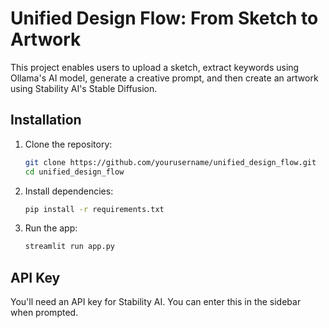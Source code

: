 # Unified Design Flow: From Sketch to Artwork

This project enables users to upload a sketch, extract keywords using Ollama's AI model, generate a creative prompt, and then create an artwork using Stability AI's Stable Diffusion.

## Installation

1. Clone the repository:
    ```bash
    git clone https://github.com/yourusername/unified_design_flow.git
    cd unified_design_flow
    ```

2. Install dependencies:
    ```bash
    pip install -r requirements.txt
    ```

3. Run the app:
    ```bash
    streamlit run app.py
    ```

## API Key

You'll need an API key for Stability AI. You can enter this in the sidebar when prompted.
